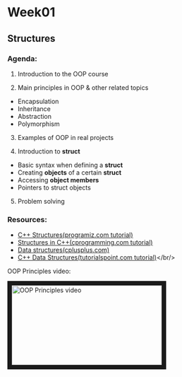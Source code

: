 # Week01

## Structures

### Agenda:
1) Introduction to the OOP course

2) Main principles in OOP & other related topics
 * Encapsulation
 * Inheritance
 * Abstraction
 * Polymorphism

3) Examples of OOP in real projects

4) Introduction to **struct**
 * Basic syntax when defining a **struct** 
 * Creating **objects** of a certain **struct**
 * Accessing **object members**
 * Pointers to struct objects

5) Problem solving


### Resources:
 * <a href="https://www.programiz.com/cpp-programming/structure">C++ Structures(programiz.com tutorial)</a><br/>
 * <a href="http://www.cprogramming.com/tutorial/lesson7.html">Structures in C++(cprogramming.com tutorial)</a><br/>
 * <a href="http://www.cplusplus.com/doc/tutorial/structures/">Data structures(cplusplus.com)</a><br/>
 * <a href="https://www.tutorialspoint.com/cplusplus/cpp_data_structures.htm">C++ Data Structures(tutorialspoint.com tutorial)</a></br/>

OOP Principles video:

<a href="https://www.youtube.com/watch?v=lbXsrHGhBAU" target="_blank"><img src="https://i.ytimg.com/vi/lbXsrHGhBAU/maxresdefault.jpg" 
alt="OOP Principles video" width="340" height="180" border="10" /></a>
